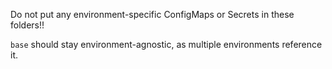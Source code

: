 Do not put any environment-specific ConfigMaps or Secrets in these folders!!

`base` should stay environment-agnostic, as multiple environments reference it.
